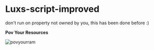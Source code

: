 # Luxs-script-improved
don't run on property not owned by you, this has been done before :)




**Pov Your Resources**



![povyourram](https://user-images.githubusercontent.com/91833185/157530646-81b61ad0-340c-4118-8ecd-c5ccae969ad9.gif)
